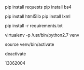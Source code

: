 pip install requests
pip install bs4

pip install html5lib
pip install lxml

pip install -r requirements.txt

virtualenv -p /usr/bin/python2.7 venv

source venv/bin/activate

deactivate

13062004